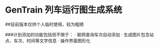# GenTrain 列车运行图生成系统

##目前版本仅供个人临时使用，较为粗陋

###计划添加的功能包括但不限于：
· 联网查询车次自动添加
· 生成图片包含站点、车次、时间等文字信息
· 操作界面图形化
